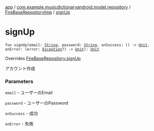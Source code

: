 [app](../../index.md) / [com.example.musicdictionaryandroid.model.repository](../index.md) / [FireBaseRepositoryImp](index.md) / [signUp](./sign-up.md)

# signUp

`fun signUp(email: `[`String`](https://kotlinlang.org/api/latest/jvm/stdlib/kotlin/-string/index.html)`, password: `[`String`](https://kotlinlang.org/api/latest/jvm/stdlib/kotlin/-string/index.html)`, onSuccess: () -> `[`Unit`](https://kotlinlang.org/api/latest/jvm/stdlib/kotlin/-unit/index.html)`, onError: (error: `[`Exception`](https://developer.android.com/reference/java/lang/Exception.html)`?) -> `[`Unit`](https://kotlinlang.org/api/latest/jvm/stdlib/kotlin/-unit/index.html)`): `[`Unit`](https://kotlinlang.org/api/latest/jvm/stdlib/kotlin/-unit/index.html)

Overrides [FireBaseRepository.signUp](../-fire-base-repository/sign-up.md)

アカウント作成

### Parameters

`email` - ユーザーのEmail

`password` - ユーザーのPassword

`onSuccess` - 成功

`onError` - 失敗
